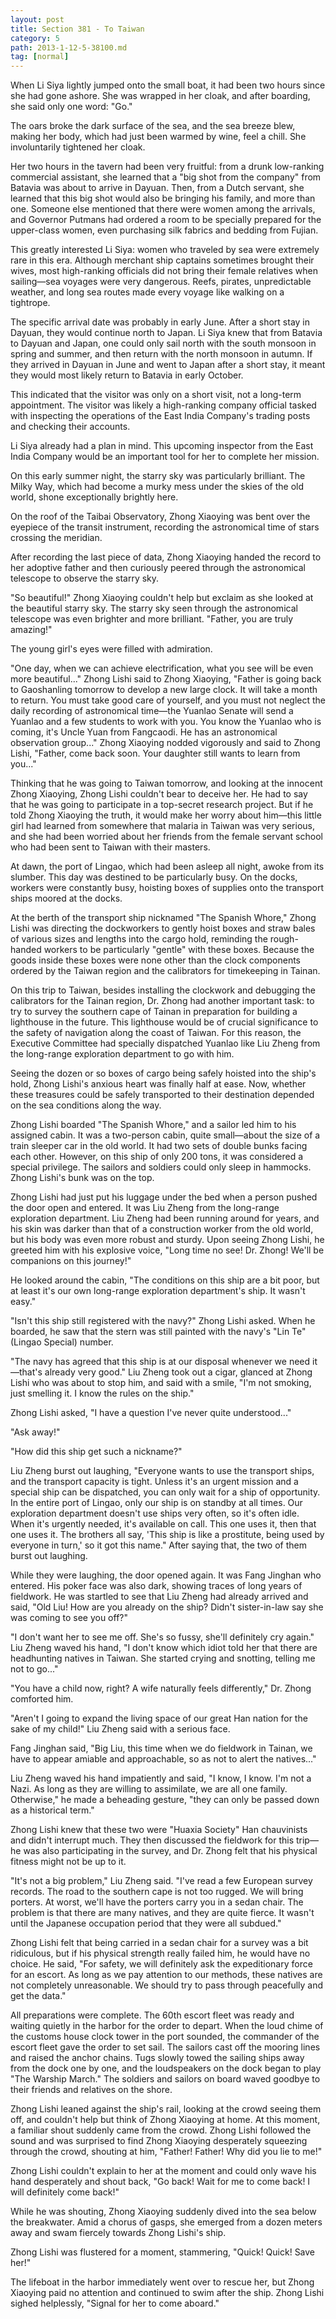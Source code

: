 ```yaml
---
layout: post
title: Section 381 - To Taiwan
category: 5
path: 2013-1-12-5-38100.md
tag: [normal]
---
```


When Li Siya lightly jumped onto the small boat, it had been two hours since she had gone ashore. She was wrapped in her cloak, and after boarding, she said only one word: "Go."

The oars broke the dark surface of the sea, and the sea breeze blew, making her body, which had just been warmed by wine, feel a chill. She involuntarily tightened her cloak.

Her two hours in the tavern had been very fruitful: from a drunk low-ranking commercial assistant, she learned that a "big shot from the company" from Batavia was about to arrive in Dayuan. Then, from a Dutch servant, she learned that this big shot would also be bringing his family, and more than one. Someone else mentioned that there were women among the arrivals, and Governor Putmans had ordered a room to be specially prepared for the upper-class women, even purchasing silk fabrics and bedding from Fujian.

This greatly interested Li Siya: women who traveled by sea were extremely rare in this era. Although merchant ship captains sometimes brought their wives, most high-ranking officials did not bring their female relatives when sailing—sea voyages were very dangerous. Reefs, pirates, unpredictable weather, and long sea routes made every voyage like walking on a tightrope.

The specific arrival date was probably in early June. After a short stay in Dayuan, they would continue north to Japan. Li Siya knew that from Batavia to Dayuan and Japan, one could only sail north with the south monsoon in spring and summer, and then return with the north monsoon in autumn. If they arrived in Dayuan in June and went to Japan after a short stay, it meant they would most likely return to Batavia in early October.

This indicated that the visitor was only on a short visit, not a long-term appointment. The visitor was likely a high-ranking company official tasked with inspecting the operations of the East India Company's trading posts and checking their accounts.

Li Siya already had a plan in mind. This upcoming inspector from the East India Company would be an important tool for her to complete her mission.

On this early summer night, the starry sky was particularly brilliant. The Milky Way, which had become a murky mess under the skies of the old world, shone exceptionally brightly here.

On the roof of the Taibai Observatory, Zhong Xiaoying was bent over the eyepiece of the transit instrument, recording the astronomical time of stars crossing the meridian.

After recording the last piece of data, Zhong Xiaoying handed the record to her adoptive father and then curiously peered through the astronomical telescope to observe the starry sky.

"So beautiful!" Zhong Xiaoying couldn't help but exclaim as she looked at the beautiful starry sky. The starry sky seen through the astronomical telescope was even brighter and more brilliant. "Father, you are truly amazing!"

The young girl's eyes were filled with admiration.

"One day, when we can achieve electrification, what you see will be even more beautiful..." Zhong Lishi said to Zhong Xiaoying, "Father is going back to Gaoshanling tomorrow to develop a new large clock. It will take a month to return. You must take good care of yourself, and you must not neglect the daily recording of astronomical time—the Yuanlao Senate will send a Yuanlao and a few students to work with you. You know the Yuanlao who is coming, it's Uncle Yuan from Fangcaodi. He has an astronomical observation group..." Zhong Xiaoying nodded vigorously and said to Zhong Lishi, "Father, come back soon. Your daughter still wants to learn from you..."

Thinking that he was going to Taiwan tomorrow, and looking at the innocent Zhong Xiaoying, Zhong Lishi couldn't bear to deceive her. He had to say that he was going to participate in a top-secret research project. But if he told Zhong Xiaoying the truth, it would make her worry about him—this little girl had learned from somewhere that malaria in Taiwan was very serious, and she had been worried about her friends from the female servant school who had been sent to Taiwan with their masters.

At dawn, the port of Lingao, which had been asleep all night, awoke from its slumber. This day was destined to be particularly busy. On the docks, workers were constantly busy, hoisting boxes of supplies onto the transport ships moored at the docks.

At the berth of the transport ship nicknamed "The Spanish Whore," Zhong Lishi was directing the dockworkers to gently hoist boxes and straw bales of various sizes and lengths into the cargo hold, reminding the rough-handed workers to be particularly "gentle" with these boxes. Because the goods inside these boxes were none other than the clock components ordered by the Taiwan region and the calibrators for timekeeping in Tainan.

On this trip to Taiwan, besides installing the clockwork and debugging the calibrators for the Tainan region, Dr. Zhong had another important task: to try to survey the southern cape of Tainan in preparation for building a lighthouse in the future. This lighthouse would be of crucial significance to the safety of navigation along the coast of Taiwan. For this reason, the Executive Committee had specially dispatched Yuanlao like Liu Zheng from the long-range exploration department to go with him.

Seeing the dozen or so boxes of cargo being safely hoisted into the ship's hold, Zhong Lishi's anxious heart was finally half at ease. Now, whether these treasures could be safely transported to their destination depended on the sea conditions along the way.

Zhong Lishi boarded "The Spanish Whore," and a sailor led him to his assigned cabin. It was a two-person cabin, quite small—about the size of a train sleeper car in the old world. It had two sets of double bunks facing each other. However, on this ship of only 200 tons, it was considered a special privilege. The sailors and soldiers could only sleep in hammocks. Zhong Lishi's bunk was on the top.

Zhong Lishi had just put his luggage under the bed when a person pushed the door open and entered. It was Liu Zheng from the long-range exploration department. Liu Zheng had been running around for years, and his skin was darker than that of a construction worker from the old world, but his body was even more robust and sturdy. Upon seeing Zhong Lishi, he greeted him with his explosive voice, "Long time no see! Dr. Zhong! We'll be companions on this journey!"

He looked around the cabin, "The conditions on this ship are a bit poor, but at least it's our own long-range exploration department's ship. It wasn't easy."

"Isn't this ship still registered with the navy?" Zhong Lishi asked. When he boarded, he saw that the stern was still painted with the navy's "Lin Te" (Lingao Special) number.

"The navy has agreed that this ship is at our disposal whenever we need it—that's already very good." Liu Zheng took out a cigar, glanced at Zhong Lishi who was about to stop him, and said with a smile, "I'm not smoking, just smelling it. I know the rules on the ship."

Zhong Lishi asked, "I have a question I've never quite understood..."

"Ask away!"

"How did this ship get such a nickname?"

Liu Zheng burst out laughing, "Everyone wants to use the transport ships, and the transport capacity is tight. Unless it's an urgent mission and a special ship can be dispatched, you can only wait for a ship of opportunity. In the entire port of Lingao, only our ship is on standby at all times. Our exploration department doesn't use ships very often, so it's often idle. When it's urgently needed, it's available on call. This one uses it, then that one uses it. The brothers all say, 'This ship is like a prostitute, being used by everyone in turn,' so it got this name." After saying that, the two of them burst out laughing.

While they were laughing, the door opened again. It was Fang Jinghan who entered. His poker face was also dark, showing traces of long years of fieldwork. He was startled to see that Liu Zheng had already arrived and said, "Old Liu! How are you already on the ship? Didn't sister-in-law say she was coming to see you off?"

"I don't want her to see me off. She's so fussy, she'll definitely cry again." Liu Zheng waved his hand, "I don't know which idiot told her that there are headhunting natives in Taiwan. She started crying and snotting, telling me not to go..."

"You have a child now, right? A wife naturally feels differently," Dr. Zhong comforted him.

"Aren't I going to expand the living space of our great Han nation for the sake of my child!" Liu Zheng said with a serious face.

Fang Jinghan said, "Big Liu, this time when we do fieldwork in Tainan, we have to appear amiable and approachable, so as not to alert the natives..."

Liu Zheng waved his hand impatiently and said, "I know, I know. I'm not a Nazi. As long as they are willing to assimilate, we are all one family. Otherwise," he made a beheading gesture, "they can only be passed down as a historical term."

Zhong Lishi knew that these two were "Huaxia Society" Han chauvinists and didn't interrupt much. They then discussed the fieldwork for this trip—he was also participating in the survey, and Dr. Zhong felt that his physical fitness might not be up to it.

"It's not a big problem," Liu Zheng said. "I've read a few European survey records. The road to the southern cape is not too rugged. We will bring porters. At worst, we'll have the porters carry you in a sedan chair. The problem is that there are many natives, and they are quite fierce. It wasn't until the Japanese occupation period that they were all subdued."

Zhong Lishi felt that being carried in a sedan chair for a survey was a bit ridiculous, but if his physical strength really failed him, he would have no choice. He said, "For safety, we will definitely ask the expeditionary force for an escort. As long as we pay attention to our methods, these natives are not completely unreasonable. We should try to pass through peacefully and get the data."

All preparations were complete. The 60th escort fleet was ready and waiting quietly in the harbor for the order to depart. When the loud chime of the customs house clock tower in the port sounded, the commander of the escort fleet gave the order to set sail. The sailors cast off the mooring lines and raised the anchor chains. Tugs slowly towed the sailing ships away from the dock one by one, and the loudspeakers on the dock began to play "The Warship March." The soldiers and sailors on board waved goodbye to their friends and relatives on the shore.

Zhong Lishi leaned against the ship's rail, looking at the crowd seeing them off, and couldn't help but think of Zhong Xiaoying at home. At this moment, a familiar shout suddenly came from the crowd. Zhong Lishi followed the sound and was surprised to find Zhong Xiaoying desperately squeezing through the crowd, shouting at him, "Father! Father! Why did you lie to me!"

Zhong Lishi couldn't explain to her at the moment and could only wave his hand desperately and shout back, "Go back! Wait for me to come back! I will definitely come back!"

While he was shouting, Zhong Xiaoying suddenly dived into the sea below the breakwater. Amid a chorus of gasps, she emerged from a dozen meters away and swam fiercely towards Zhong Lishi's ship.

Zhong Lishi was flustered for a moment, stammering, "Quick! Quick! Save her!"

The lifeboat in the harbor immediately went over to rescue her, but Zhong Xiaoying paid no attention and continued to swim after the ship. Zhong Lishi sighed helplessly, "Signal for her to come aboard."
